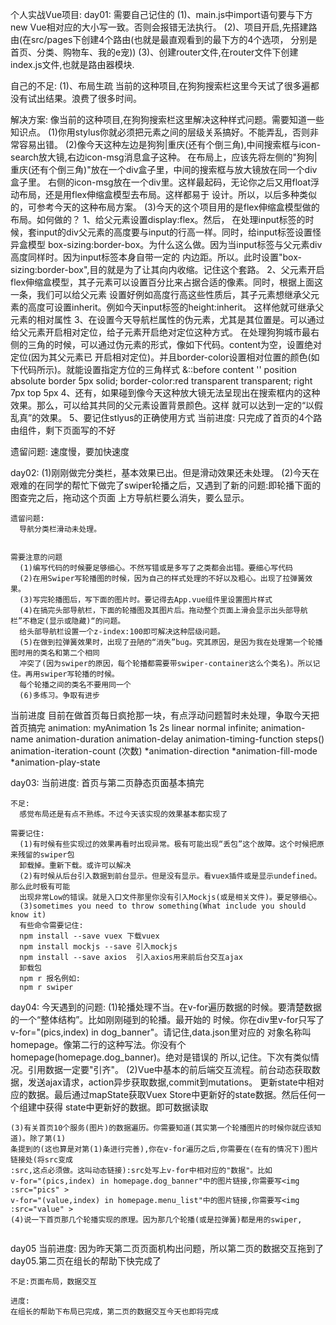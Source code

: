 个人实战Vue项目:
day01:
需要自己记住的
  (1)、main.js中import语句要与下方new Vue相对应的大小写一致。否则会报错无法执行。
  (2)、项目开启,先搭建路由(在src/pages下创建4个路由(也就是最直观看到的最下方的4个选项，
  分别是首页、分类、购物车、我的e宠))
  (3)、创建router文件,在router文件下创建index.js文件,也就是路由器模块.

自己的不足:
  (1)、布局生疏
  当前的这种项目,在狗狗搜索栏这里今天试了很多遍都没有试出结果。浪费了很多时间。

解决方案:
    像当前的这种项目,在狗狗搜索栏这里解决这种样式问题。需要知道一些知识点。
  (1)你用stylus你就必须把元素之间的层级关系搞好。不能弄乱，否则非常容易出错。
  (2)像今天这种左边是狗狗|重庆(还有个倒三角),中间搜索框与icon-search放大镜,右边icon-msg消息盒子这种。
   在布局上，应该先将左侧的"狗狗|重庆(还有个倒三角)"放在一个div盒子里，中间的搜索框与放大镜放在同一个div盒子里。
   右侧的icon-msg放在一个div里。这样最起码，无论你之后又用float浮动布局，还是用flex伸缩盒模型去布局。这样都易于
   设计。所以，以后多种类似的，可参考今天的这种布局方案。
  (3)今天的这个项目用的是flex伸缩盒模型做的布局。如何做的？
     1、给父元素设置display:flex。然后，
      在处理input标签的时候，套input的div父元素的高度要与input的行高一样。同时，给input标签设置怪异盒模型
      box-sizing:border-box。为什么这么做。因为当input标签与父元素div高度同样时。因为input标签本身自带一定的
      内边距。所以。此时设置"box-sizing:border-box",目的就是为了让其向内收缩。记住这个套路。
     2、父元素开启flex伸缩盒模型，其子元素可以设置百分比来占据合适的像素。同时，根据上面这一条，我们可以给父元素
      设置好例如高度行高这些性质后，其子元素想继承父元素的高度可设置inherit。例如今天input标签的height:inherit。
      这样他就可继承父元素的相对属性
     3、在设置今天导航栏属性的伪元素，尤其是其位置是。可以通过给父元素开启相对定位，给子元素开启绝对定位这种方式。
      在处理狗狗城市最右侧的三角的时候，可以通过伪元素的形式，像如下代码。content为空，设置绝对定位(因为其父元素已
      开启相对定位)。并且border-color设置相对位置的颜色(如下代码所示)。就能设置指定方位的三角样式
      &::before
                content ''
                position absolute
                border 5px solid;
                border-color:red transparent transparent;
                right 7px
                top 5px
     4、还有，如果碰到像今天这种放大镜无法呈现出在搜索框内的这种效果。那么，可以给其共同的父元素设置背景颜色。这样
      就可以达到一定的“以假乱真”的效果。
     5、要记住stlyus的正确使用方式
当前进度:
    只完成了首页的4个路由组件，剩下页面写的不好

遗留问题:
	速度慢，要加快速度


day02:
	(1)刚刚做完分类栏，基本效果已出。但是滑动效果还未处理。
	(2)今天在艰难的在同学的帮忙下做完了swiper轮播之后，又遇到了新的问题:即轮播下面的图查完之后，拖动这个页面
	上方导航栏要么消失，要么显示。

	遗留问题:
	  导航分类栏滑动未处理。


	需要注意的问题
	  (1)编写代码的时候要足够细心。不然写错或是多写了之类都会出错。要细心写代码
	  (2)在用Swiper写轮播图的时候，因为自己的样式处理的不好以及粗心。出现了拉弹簧效果。
	  (3)写完轮播图后，写下面的图片时。要记得去App.vue组件里设置图片样式
	  (4)在搞完头部导航栏，下面的轮播图及其图片后。拖动整个页面上滑会显示出头部导航栏”不稳定(显示或隐藏)“的问题。
	  给头部导航栏设置一个z-index:100即可解决这种层级问题。
	  (5)在做到拉弹簧效果时，出现了丑陋的“消失”bug。究其原因，是因为我在处理第一个轮播图时用的类名和第二个相同
	  冲突了(因为swiper的原因，每个轮播都需要带swiper-container这么个类名)。所以记住。再用swiper写轮播的时候。
	  每个轮播之间的类名不要用同一个
	  (6)多练习。争取有进步

  当前进度
    目前在做首页每日疯抢那一块，有点浮动问题暂时未处理，争取今天把首页搞完
    animation: myAnimation 1s 2s linear normal infinite;
    animation-name
    animation-duration
    animation-delay
    animation-timing-function  steps()
    animation-iteration-count (次数)
    *animation-direction
    *animation-fill-mode
    *animation-play-state


day03:
    当前进度:
      首页与第二页静态页面基本搞完

    不足:
      感觉布局还是有点不熟练。不过今天该实现的效果基本都实现了

    需要记住:
      (1)有时候有些实现过的效果再看时出现异常。极有可能出现“丢包”这个故障。这个时候把原来残留的swiper包
      卸载掉。重新下载。或许可以解决
      (2)有时候从后台引入数据到前台显示。但是没有显示。看vuex插件或是显示undefined。那么此时极有可能
      出现非常Low的错误。就是入口文件那里你没有引入Mockjs(或是相关文件)。要足够细心。
      (3)sometimes you need to throw something(What include you should know it)
      有些命令需要记住:
      npm install --save vuex 下载vuex
      npm install mockjs --save 引入mockjs
      npm install --save axios  引入axios用来前后台交互ajax
      卸载包
      npm r 报名例如:
      npm r swiper


day04:
    今天遇到的问题:
    (1)轮播处理不当。在v-for遍历数据的时候。要清楚数据的一个“整体结构”。比如刚刚碰到的轮播。最开始的
    时候。你在div里v-for只写了v-for="(pics,index) in dog_banner"。请记住,data.json里对应的
    对象名称叫homepage。像第二行的这种写法。你没有个homepage(homepage.dog_banner)。绝对是错误的
    所以,记住。下次有类似情况。引用数据一定要"引齐"。
    (2)Vue中基本的前后端交互流程。前台动态获取数据，发送ajax请求，action异步获取数据,commit到mutations。
    更新state中相对应的数据。最后通过mapState获取Vuex Store中更新好的state数据。然后任何一个组建中获得
    state中更新好的数据。即可数据读取

    (3)有关首页10个服务(图片)的数据遍历。你需要知道(其实第一个轮播图片的时候你就应该知道)。除了第(1)
    条提到的(这也算是对第(1)条进行完善),你在v-for遍历之后,你需要在(在有的情况下)图片链接处(将src变成
    :src,这点必须做。这叫动态链接):src处写上v-for中相对应的"数据"。比如
    v-for="(pics,index) in homepage.dog_banner"中的图片链接,你需要写<img :src="pics" >
    v-for="(value,index) in homepage.menu_list"中的图片链接,你需要写<img :src="value" >
    (4)说一下首页那几个轮播实现的原理。因为那几个轮播(或是拉弹簧)都是用的swiper,

<div class="all">
              <img src="../pinpai/all.png" alt="">
            </div>


day05
  当前进度:
    因为昨天第二页页面机构出问题，所以第二页的数据交互拖到了day05.第二页在组长的帮助下快完成了

    不足:页面布局，数据交互

    进度:
    在组长的帮助下布局已完成，第二页的数据交互今天也即将完成



